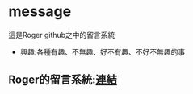 # message

這是Roger github之中的留言系統
* 興趣:各種有趣、不無趣、好不有趣、不好不無趣的事

## Roger的留言系統:[連結](https://rogerphysical.github.io/message/index.html)
